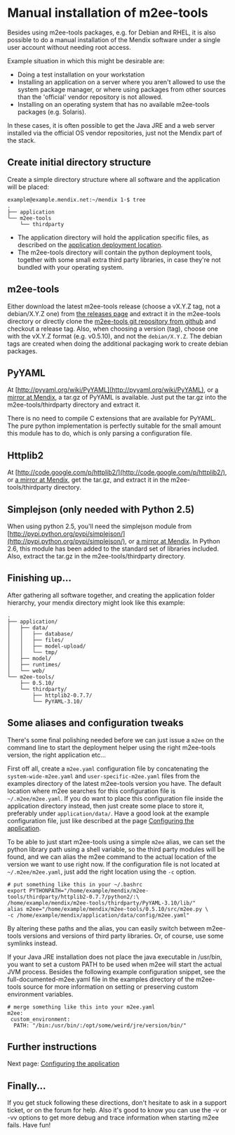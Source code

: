 # Manual installation of m2ee-tools

Besides using m2ee-tools packages, e.g. for Debian and RHEL, it is also possible to do a manual installation of the Mendix software under a single user account without needing root access.

Example situation in which this might be desirable are:

 * Doing a test installation on your workstation
 * Installing an application on a server where you aren't allowed to use the system package manager, or where using packages from other sources than the 'official' vendor repository is not allowed.
 * Installing on an operating system that has no available m2ee-tools packages (e.g. Solaris).

In these cases, it is often possible to get the Java JRE and a web server installed via the official OS vendor repositories, just not the Mendix part of the stack.

## Create initial directory structure

Create a simple directory structure where all software and the application will be placed:

    example@example.mendix.net:~/mendix 1-$ tree
    .
    ├── application
    └── m2ee-tools
        └── thirdparty

 * The application directory will hold the application specific files, as described on the [application deployment location](install-2.md).
 * The m2ee-tools directory will contain the python deployment tools, together with some small extra third party libraries, in case they're not bundled with your operating system.

## m2ee-tools

Either download the latest m2ee-tools release (choose a vX.Y.Z tag, not a debian/X.Y.Z one) from [the releases page](https://github.com/mendix/m2ee-tools/releases) and extract it in the m2ee-tools directory or directly clone the [m2ee-tools git repository from github]() and checkout a release tag. Also, when choosing a version (tag), choose one with the vX.Y.Z format (e.g. v0.5.10), and not the `debian/X.Y.Z`. The debian tags are created when doing the additional packaging work to create debian packages.

## PyYAML

At [http://pyyaml.org/wiki/PyYAML](http://pyyaml.org/wiki/PyYAML), or [a mirror at Mendix](http://packages.mendix.com/platform/mirror/thirdparty), a tar.gz of PyYAML is available. Just put the tar.gz into the m2ee-tools/thirdparty directory and extract it.

There is no need to compile C extensions that are available for PyYAML. The pure python implementation is perfectly suitable for the small amount this module has to do, which is only parsing a configuration file.

## Httplib2

At [http://code.google.com/p/httplib2/](http://code.google.com/p/httplib2/), or [a mirror at Mendix](http://packages.mendix.com/platform/mirror/thirdparty), get the tar.gz, and extract it in the m2ee-tools/thirdparty directory.

## Simplejson (only needed with Python 2.5)

When using python 2.5, you'll need the simplejson module from [http://pypi.python.org/pypi/simplejson/](http://pypi.python.org/pypi/simplejson/), or [a mirror at Mendix](http://packages.mendix.com/platform/mirror/thirdparty). In Python 2.6, this module has been added to the standard set of libraries included. Also, extract the tar.gz in the m2ee-tools/thirdparty directory.

## Finishing up...

After gathering all software together, and creating the application folder hierarchy, your mendix directory might look like this example:

    .
    ├── application/
    │   ├── data/
    │   │   ├── database/
    │   │   ├── files/
    │   │   ├── model-upload/
    │   │   └── tmp/
    │   ├── model/
    │   ├── runtimes/
    │   └── web/
    └── m2ee-tools/
        ├── 0.5.10/
        └── thirdparty/
            ├── httplib2-0.7.7/
            └── PyYAML-3.10/

## Some aliases and configuration tweaks

There's some final polishing needed before we can just issue a `m2ee` on the command line to start the deployment helper using the right m2ee-tools version, the right application etc...

First off all, create a `m2ee.yaml` configuration file by concatenating the `system-wide-m2ee.yaml` and `user-specific-m2ee.yaml` files from the examples directory of the latest m2ee-tools version you have. The default location where m2ee searches for this configuration file is `~/.m2ee/m2ee.yaml`. If you do want to place this configuration file inside the application directory instead, then just create some place to store it, preferably under `application/data/`. Have a good look at the example configuration file, just like described at the page [Configuring the application](configure.md).

To be able to just start m2ee-tools using a simple `m2ee` alias, we can set the python library path using a shell variable, so the third party modules will be found, and we can alias the m2ee command to the actual location of the version we want to use right now. If the configuration file is not located at `~/.m2ee/m2ee.yaml`, just add the right location using the `-c` option.

    # put something like this in your ~/.bashrc
    export PYTHONPATH="/home/example/mendix/m2ee-tools/thirdparty/httplib2-0.7.7/python2/:\
    /home/example/mendix/m2ee-tools/thirdparty/PyYAML-3.10/lib/"
    alias m2ee="/home/example/mendix/m2ee-tools/0.5.10/src/m2ee.py \
    -c /home/example/mendix/application/data/config/m2ee.yaml"

By altering these paths and the alias, you can easily switch between m2ee-tools versions and versions of third party libraries. Or, of course, use some symlinks instead.

If your Java JRE installation does not place the java executable in /usr/bin, you want to set a custom PATH to be used when m2ee will start the actual JVM process. Besides the following example configuration snippet, see the full-documented-m2ee.yaml file in the examples directory of the m2ee-tools source for more information on setting or preserving custom environment variables.

    # merge something like this into your m2ee.yaml
    m2ee:
     custom_environment:
      PATH: "/bin:/usr/bin/:/opt/some/weird/jre/version/bin/"

## Further instructions

Next page: [Configuring the application](configure.md)

## Finally...

If you get stuck following these directions, don't hesitate to ask in a support ticket, or on the forum for help. Also it's good to know you can use the -v or -vv options to get more debug and trace information when starting m2ee fails. Have fun!
